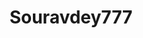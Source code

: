 ---
title: Souravdey777
github: https://github.com/Souravdey777
mode: light
transition: 3s
archetype:
- Little Bit of Everything
---